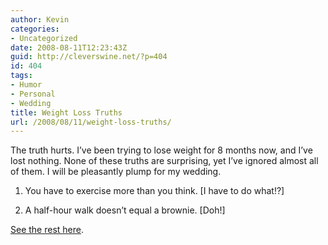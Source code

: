 ```yaml
---
author: Kevin
categories:
- Uncategorized
date: 2008-08-11T12:23:43Z
guid: http://cleverswine.net/?p=404
id: 404
tags:
- Humor
- Personal
- Wedding
title: Weight Loss Truths
url: /2008/08/11/weight-loss-truths/
---
```


The truth hurts. I&#8217;ve been trying to lose weight for 8 months now, and I&#8217;ve lost nothing. None of these truths are surprising, yet I&#8217;ve ignored almost all of them. I will be pleasantly plump for my wedding.

1. You have to exercise more than you think. [I have to do what!?]
  
2. A half-hour walk doesn’t equal a brownie. [Doh!]

[See the rest here](http://www.divinecaroline.com/article/22178/53765-nine-cold--hard-weight-loss).